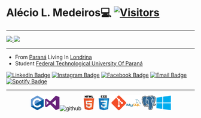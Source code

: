 # Alécio L. Medeiros💻 [![Visitors](https://visitor-badge.glitch.me/badge?page_id=github/AlexDeSaran)](https://github.com/AlexDeSaran)

***

<p>
  <a href="https://github.com/AlexDeSaran/github-readme-stats">
    <img
      height="156" 
      src="https://github-readme-stats.vercel.app/api?username=AlexDeSaran&count_private=true&show_icons=true&custom_title=Alex's%20Github%20Stats&hide=issues&theme=vision-friendly-dark"
    />
    </a>
  <a href="https://github.com/AlexDeSaran/github-readme-stats">
    <img
      height="156"
      src="https://github-readme-stats.vercel.app/api/top-langs/?username=AlexDeSaran&&layout=compact&theme=vision-friendly-dark&langs_count=8)"
    />
  </a>
<p>

*** 

* From [Paraná](https://pt.wikipedia.org/wiki/Paran%C3%A1) Living In [Londrina ](https://pt.wikipedia.org/wiki/Londrina)
* Student [Federal Technological University Of Paraná](http://www.utfpr.edu.br/)

 
 [![Linkedin Badge](https://img.shields.io/badge/-LinkedIn-blue?style=flat-square&logo=Linkedin&logoColor=white&link=hhttp://www.linkedin.com/in/alex-leandro-medeiros-5b68741a3/)](http://www.linkedin.com/in/alex-leandro-medeiros-5b68741a3) 
  [![Instagram Badge](https://img.shields.io/badge/-Instagram-blue?style=flat-square&logo=Instagram&logoColor=white&link=https://www.linkedin.com/in/alex-leandro-medeiros-5b68741a3/)](https://www.instagram.com/alexdesaran/) 
  [![Facebook Badge](https://img.shields.io/badge/-Facebook-blue?style=flat-square&logo=Facebook&logoColor=white&link=https://www.linkedin.com/in/alex-leandro-medeiros-5b68741a3/)](https://www.facebook.com/alex.leandro.0007)
   [![Email Badge](https://img.shields.io/badge/-Email-blue?style=flat-square&logo=Gmail&logoColor=white&link=https://www.linkedin.com/in/alex-leandro-medeiros-5b68741a3/)](mailto:alexdesaran@outlook.com)
  [![Spotify Badge](https://img.shields.io/badge/-Spotify-blue?style=flat-square&logo=Spotify&logoColor=white&link=https://www.linkedin.com/in/alex-leandro-medeiros-5b68741a3/)](https://open.spotify.com/user/12184345488?si=DGO8ME3ZTea6fmAilHs3iQ&utm_source=copy-link&nd=1)


 ***
 <p align = "center">
  <img src="https://raw.githubusercontent.com/devicons/devicon/master/icons/c/c-original.svg" alt="c" width="40" height="40"/><img   
                                                                                                                                   <img src="https://github.com/devicons/devicon/blob/master/icons/visualstudio/visualstudio-plain.svg" alt="VSCode" width="40" height="40"/><img                                                                               
src="https://github.com/urielcaire/aprendamd/blob/master/imgs/github.png" alt="github" width="40" height="40"/><img                                                               src="https://raw.githubusercontent.com/devicons/devicon/2809b567852a4648062a2d3e7c1c531367458c0b/icons/html5/html5-original-wordmark.svg" alt="html5" width="40" height="40"/><img
  src="https://raw.githubusercontent.com/devicons/devicon/2809b567852a4648062a2d3e7c1c531367458c0b/icons/css3/css3-original-wordmark.svg" alt="css3" width="40" height="40"/><img
  src="https://raw.githubusercontent.com/devicons/devicon/master/icons/git/git-original.svg" alt="git" width="40" height="40"/><img src="https://raw.githubusercontent.com/devicons/devicon/master/icons/mysql/mysql-original-wordmark.svg" alt="mysql" width="40" height="40"/><img
  src="https://raw.githubusercontent.com/devicons/devicon/2809b567852a4648062a2d3e7c1c531367458c0b/icons/postgresql/postgresql-original.svg" alt="postgree" width="40" height="40"/><img
src="https://raw.githubusercontent.com/devicons/devicon/2809b567852a4648062a2d3e7c1c531367458c0b/icons/windows8/windows8-original.svg" alt="windows" width="40" height="40"/>
 </p>

  


